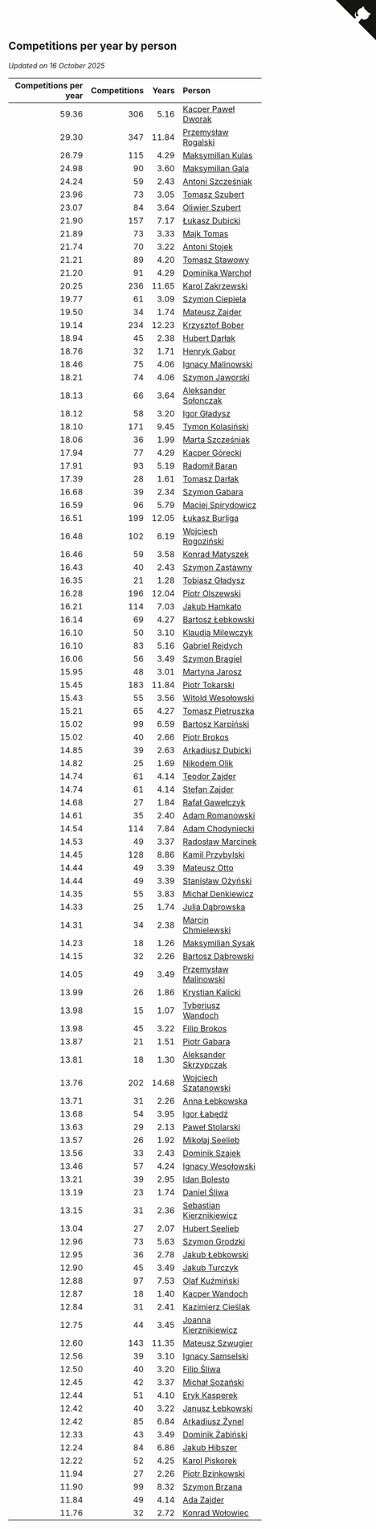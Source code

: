 ## Competitions per year by person

*Updated on 16 October 2025*

| Competitions per year | Competitions | Years | Person |
| ---: | ---: | ---: | :--- |
| 59.36 | 306 | 5.16 | [Kacper Paweł Dworak](https://www.worldcubeassociation.org/persons/2020DWOR01) |
| 29.30 | 347 | 11.84 | [Przemysław Rogalski](https://www.worldcubeassociation.org/persons/2013ROGA02) |
| 26.79 | 115 | 4.29 | [Maksymilian Kulas](https://www.worldcubeassociation.org/persons/2021KULA02) |
| 24.98 | 90 | 3.60 | [Maksymilian Gala](https://www.worldcubeassociation.org/persons/2022GALA01) |
| 24.24 | 59 | 2.43 | [Antoni Szcześniak](https://www.worldcubeassociation.org/persons/2023SZCZ04) |
| 23.96 | 73 | 3.05 | [Tomasz Szubert](https://www.worldcubeassociation.org/persons/2022SZUB02) |
| 23.07 | 84 | 3.64 | [Oliwier Szubert](https://www.worldcubeassociation.org/persons/2022SZUB01) |
| 21.90 | 157 | 7.17 | [Łukasz Dubicki](https://www.worldcubeassociation.org/persons/2018DUBI01) |
| 21.89 | 73 | 3.33 | [Majk Tomas](https://www.worldcubeassociation.org/persons/2022TOMA05) |
| 21.74 | 70 | 3.22 | [Antoni Stojek](https://www.worldcubeassociation.org/persons/2022STOJ03) |
| 21.21 | 89 | 4.20 | [Tomasz Stawowy](https://www.worldcubeassociation.org/persons/2021STAW01) |
| 21.20 | 91 | 4.29 | [Dominika Warchoł](https://www.worldcubeassociation.org/persons/2021WARC01) |
| 20.25 | 236 | 11.65 | [Karol Zakrzewski](https://www.worldcubeassociation.org/persons/2014ZAKR01) |
| 19.77 | 61 | 3.09 | [Szymon Ciepiela](https://www.worldcubeassociation.org/persons/2022CIEP01) |
| 19.50 | 34 | 1.74 | [Mateusz Zajder](https://www.worldcubeassociation.org/persons/2024ZAJD01) |
| 19.14 | 234 | 12.23 | [Krzysztof Bober](https://www.worldcubeassociation.org/persons/2013BOBE01) |
| 18.94 | 45 | 2.38 | [Hubert Darłak](https://www.worldcubeassociation.org/persons/2023DARL03) |
| 18.76 | 32 | 1.71 | [Henryk Gabor](https://www.worldcubeassociation.org/persons/2024GABO02) |
| 18.46 | 75 | 4.06 | [Ignacy Malinowski](https://www.worldcubeassociation.org/persons/2021MALI02) |
| 18.21 | 74 | 4.06 | [Szymon Jaworski](https://www.worldcubeassociation.org/persons/2021JAWO01) |
| 18.13 | 66 | 3.64 | [Aleksander Sołonczak](https://www.worldcubeassociation.org/persons/2022SOLO01) |
| 18.12 | 58 | 3.20 | [Igor Gładysz](https://www.worldcubeassociation.org/persons/2022GLAD01) |
| 18.10 | 171 | 9.45 | [Tymon Kolasiński](https://www.worldcubeassociation.org/persons/2016KOLA02) |
| 18.06 | 36 | 1.99 | [Marta Szcześniak](https://www.worldcubeassociation.org/persons/2023SZCZ07) |
| 17.94 | 77 | 4.29 | [Kacper Górecki](https://www.worldcubeassociation.org/persons/2021GORE01) |
| 17.91 | 93 | 5.19 | [Radomił Baran](https://www.worldcubeassociation.org/persons/2020BARA02) |
| 17.39 | 28 | 1.61 | [Tomasz Darłak](https://www.worldcubeassociation.org/persons/2024DARL01) |
| 16.68 | 39 | 2.34 | [Szymon Gabara](https://www.worldcubeassociation.org/persons/2023GABA01) |
| 16.59 | 96 | 5.79 | [Maciej Spirydowicz](https://www.worldcubeassociation.org/persons/2020SPIR01) |
| 16.51 | 199 | 12.05 | [Łukasz Burliga](https://www.worldcubeassociation.org/persons/2013BURL01) |
| 16.48 | 102 | 6.19 | [Wojciech Rogoziński](https://www.worldcubeassociation.org/persons/2019ROGO04) |
| 16.46 | 59 | 3.58 | [Konrad Matyszek](https://www.worldcubeassociation.org/persons/2022MATY02) |
| 16.43 | 40 | 2.43 | [Szymon Zastawny](https://www.worldcubeassociation.org/persons/2023ZAST01) |
| 16.35 | 21 | 1.28 | [Tobiasz Gładysz](https://www.worldcubeassociation.org/persons/2024GLAD02) |
| 16.28 | 196 | 12.04 | [Piotr Olszewski](https://www.worldcubeassociation.org/persons/2013OLSZ02) |
| 16.21 | 114 | 7.03 | [Jakub Hamkało](https://www.worldcubeassociation.org/persons/2018HAMK01) |
| 16.14 | 69 | 4.27 | [Bartosz Łebkowski](https://www.worldcubeassociation.org/persons/2021LEBK01) |
| 16.10 | 50 | 3.10 | [Klaudia Milewczyk](https://www.worldcubeassociation.org/persons/2022MILE05) |
| 16.10 | 83 | 5.16 | [Gabriel Rejdych](https://www.worldcubeassociation.org/persons/2020REJD01) |
| 16.06 | 56 | 3.49 | [Szymon Brągiel](https://www.worldcubeassociation.org/persons/2022BRAG03) |
| 15.95 | 48 | 3.01 | [Martyna Jarosz](https://www.worldcubeassociation.org/persons/2022JARO01) |
| 15.45 | 183 | 11.84 | [Piotr Tokarski](https://www.worldcubeassociation.org/persons/2013TOKA01) |
| 15.43 | 55 | 3.56 | [Witold Wesołowski](https://www.worldcubeassociation.org/persons/2022WESO01) |
| 15.21 | 65 | 4.27 | [Tomasz Pietruszka](https://www.worldcubeassociation.org/persons/2021PIET01) |
| 15.02 | 99 | 6.59 | [Bartosz Karpiński](https://www.worldcubeassociation.org/persons/2019KARP03) |
| 15.02 | 40 | 2.66 | [Piotr Brokos](https://www.worldcubeassociation.org/persons/2023BROK01) |
| 14.85 | 39 | 2.63 | [Arkadiusz Dubicki](https://www.worldcubeassociation.org/persons/2023DUBI01) |
| 14.82 | 25 | 1.69 | [Nikodem Olik](https://www.worldcubeassociation.org/persons/2024OLIK01) |
| 14.74 | 61 | 4.14 | [Teodor Zajder](https://www.worldcubeassociation.org/persons/2021ZAJD03) |
| 14.74 | 61 | 4.14 | [Stefan Zajder](https://www.worldcubeassociation.org/persons/2021ZAJD02) |
| 14.68 | 27 | 1.84 | [Rafał Gawełczyk](https://www.worldcubeassociation.org/persons/2023GAWE01) |
| 14.61 | 35 | 2.40 | [Adam Romanowski](https://www.worldcubeassociation.org/persons/2023ROMA10) |
| 14.54 | 114 | 7.84 | [Adam Chodyniecki](https://www.worldcubeassociation.org/persons/2017CHOD02) |
| 14.53 | 49 | 3.37 | [Radosław Marcinek](https://www.worldcubeassociation.org/persons/2022MARC05) |
| 14.45 | 128 | 8.86 | [Kamil Przybylski](https://www.worldcubeassociation.org/persons/2016PRZY01) |
| 14.44 | 49 | 3.39 | [Mateusz Otto](https://www.worldcubeassociation.org/persons/2022OTTO01) |
| 14.44 | 49 | 3.39 | [Stanisław Ożyński](https://www.worldcubeassociation.org/persons/2022OZYN01) |
| 14.35 | 55 | 3.83 | [Michał Denkiewicz](https://www.worldcubeassociation.org/persons/2021DENK01) |
| 14.33 | 25 | 1.74 | [Julia Dąbrowska](https://www.worldcubeassociation.org/persons/2024DABR01) |
| 14.31 | 34 | 2.38 | [Marcin Chmielewski](https://www.worldcubeassociation.org/persons/2023CHMI01) |
| 14.23 | 18 | 1.26 | [Maksymilian Sysak](https://www.worldcubeassociation.org/persons/2024SYSA01) |
| 14.15 | 32 | 2.26 | [Bartosz Dąbrowski](https://www.worldcubeassociation.org/persons/2023DABR07) |
| 14.05 | 49 | 3.49 | [Przemysław Malinowski](https://www.worldcubeassociation.org/persons/2022MALI01) |
| 13.99 | 26 | 1.86 | [Krystian Kalicki](https://www.worldcubeassociation.org/persons/2023KALI10) |
| 13.98 | 15 | 1.07 | [Tyberiusz Wandoch](https://www.worldcubeassociation.org/persons/2024WAND03) |
| 13.98 | 45 | 3.22 | [Filip Brokos](https://www.worldcubeassociation.org/persons/2022BROK03) |
| 13.87 | 21 | 1.51 | [Piotr Gabara](https://www.worldcubeassociation.org/persons/2024GABA02) |
| 13.81 | 18 | 1.30 | [Aleksander Skrzypczak](https://www.worldcubeassociation.org/persons/2024SKRZ01) |
| 13.76 | 202 | 14.68 | [Wojciech Szatanowski](https://www.worldcubeassociation.org/persons/2011SZAT01) |
| 13.71 | 31 | 2.26 | [Anna Łebkowska](https://www.worldcubeassociation.org/persons/2023LEBK04) |
| 13.68 | 54 | 3.95 | [Igor Łabędź](https://www.worldcubeassociation.org/persons/2021LABE01) |
| 13.63 | 29 | 2.13 | [Paweł Stolarski](https://www.worldcubeassociation.org/persons/2023STOL04) |
| 13.57 | 26 | 1.92 | [Mikołaj Seelieb](https://www.worldcubeassociation.org/persons/2023SEEL04) |
| 13.56 | 33 | 2.43 | [Dominik Szajek](https://www.worldcubeassociation.org/persons/2023SZAJ01) |
| 13.46 | 57 | 4.24 | [Ignacy Wesołowski](https://www.worldcubeassociation.org/persons/2021WESO01) |
| 13.21 | 39 | 2.95 | [Idan Bolesto](https://www.worldcubeassociation.org/persons/2022BOLE01) |
| 13.19 | 23 | 1.74 | [Daniel Śliwa](https://www.worldcubeassociation.org/persons/2024SLIW01) |
| 13.15 | 31 | 2.36 | [Sebastian Kierznikiewicz](https://www.worldcubeassociation.org/persons/2023KIER02) |
| 13.04 | 27 | 2.07 | [Hubert Seelieb](https://www.worldcubeassociation.org/persons/2023SEEL02) |
| 12.96 | 73 | 5.63 | [Szymon Grodzki](https://www.worldcubeassociation.org/persons/2020GROD01) |
| 12.95 | 36 | 2.78 | [Jakub Łebkowski](https://www.worldcubeassociation.org/persons/2023LEBK01) |
| 12.90 | 45 | 3.49 | [Jakub Turczyk](https://www.worldcubeassociation.org/persons/2022TURC02) |
| 12.88 | 97 | 7.53 | [Olaf Kuźmiński](https://www.worldcubeassociation.org/persons/2018KUZM02) |
| 12.87 | 18 | 1.40 | [Kacper Wandoch](https://www.worldcubeassociation.org/persons/2024WAND01) |
| 12.84 | 31 | 2.41 | [Kazimierz Cieślak](https://www.worldcubeassociation.org/persons/2023CIES01) |
| 12.75 | 44 | 3.45 | [Joanna Kierznikiewicz](https://www.worldcubeassociation.org/persons/2022KIER01) |
| 12.60 | 143 | 11.35 | [Mateusz Szwugier](https://www.worldcubeassociation.org/persons/2014SZWU01) |
| 12.56 | 39 | 3.10 | [Ignacy Samselski](https://www.worldcubeassociation.org/persons/2022SAMS03) |
| 12.50 | 40 | 3.20 | [Filip Śliwa](https://www.worldcubeassociation.org/persons/2022SLIW01) |
| 12.45 | 42 | 3.37 | [Michał Sozański](https://www.worldcubeassociation.org/persons/2022SOZA02) |
| 12.44 | 51 | 4.10 | [Eryk Kasperek](https://www.worldcubeassociation.org/persons/2021KASP01) |
| 12.42 | 40 | 3.22 | [Janusz Łebkowski](https://www.worldcubeassociation.org/persons/2022LEBK01) |
| 12.42 | 85 | 6.84 | [Arkadiusz Żynel](https://www.worldcubeassociation.org/persons/2018ZYNE01) |
| 12.33 | 43 | 3.49 | [Dominik Żabiński](https://www.worldcubeassociation.org/persons/2022ZABI01) |
| 12.24 | 84 | 6.86 | [Jakub Hibszer](https://www.worldcubeassociation.org/persons/2018HIBS01) |
| 12.22 | 52 | 4.25 | [Karol Piskorek](https://www.worldcubeassociation.org/persons/2021PISK01) |
| 11.94 | 27 | 2.26 | [Piotr Bzinkowski](https://www.worldcubeassociation.org/persons/2023BZIN01) |
| 11.90 | 99 | 8.32 | [Szymon Brzana](https://www.worldcubeassociation.org/persons/2017BRZA01) |
| 11.84 | 49 | 4.14 | [Ada Zajder](https://www.worldcubeassociation.org/persons/2021ZAJD01) |
| 11.76 | 32 | 2.72 | [Konrad Wołowiec](https://www.worldcubeassociation.org/persons/2023WOLO01) |


<a href="https://github.com/maxidragon/wca_statistics_pl" class="github-corner" aria-label="View source on Github"><svg width="80" height="80" viewBox="0 0 250 250" style="fill:#151513; color:#fff; position: absolute; top: 0; border: 0; right: 0;" aria-hidden="true"><path d="M0,0 L115,115 L130,115 L142,142 L250,250 L250,0 Z"></path><path d="M128.3,109.0 C113.8,99.7 119.0,89.6 119.0,89.6 C122.0,82.7 120.5,78.6 120.5,78.6 C119.2,72.0 123.4,76.3 123.4,76.3 C127.3,80.9 125.5,87.3 125.5,87.3 C122.9,97.6 130.6,101.9 134.4,103.2" fill="currentColor" style="transform-origin: 130px 106px;" class="octo-arm"></path><path d="M115.0,115.0 C114.9,115.1 118.7,116.5 119.8,115.4 L133.7,101.6 C136.9,99.2 139.9,98.4 142.2,98.6 C133.8,88.0 127.5,74.4 143.8,58.0 C148.5,53.4 154.0,51.2 159.7,51.0 C160.3,49.4 163.2,43.6 171.4,40.1 C171.4,40.1 176.1,42.5 178.8,56.2 C183.1,58.6 187.2,61.8 190.9,65.4 C194.5,69.0 197.7,73.2 200.1,77.6 C213.8,80.2 216.3,84.9 216.3,84.9 C212.7,93.1 206.9,96.0 205.4,96.6 C205.1,102.4 203.0,107.8 198.3,112.5 C181.9,128.9 168.3,122.5 157.7,114.1 C157.9,116.9 156.7,120.9 152.7,124.9 L141.0,136.5 C139.8,137.7 141.6,141.9 141.8,141.8 Z" fill="currentColor" class="octo-body"></path></svg></a><style>.github-corner:hover .octo-arm{animation:octocat-wave 560ms ease-in-out}@keyframes octocat-wave{0%,100%{transform:rotate(0)}20%,60%{transform:rotate(-25deg)}40%,80%{transform:rotate(10deg)}}@media (max-width:500px){.github-corner:hover .octo-arm{animation:none}.github-corner .octo-arm{animation:octocat-wave 560ms ease-in-out}}</style>
